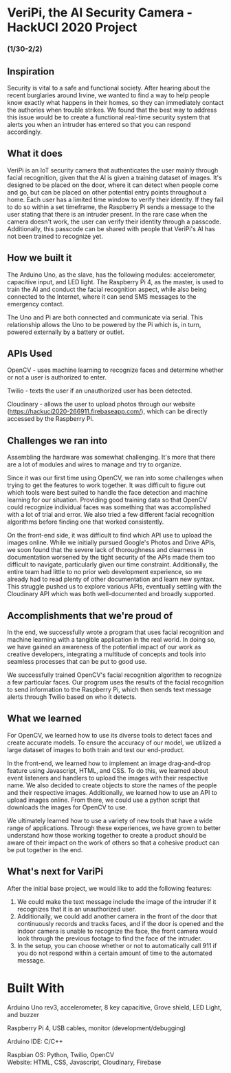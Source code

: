 # VeriPi, the AI Security Camera - HackUCI 2020 Project  
### (1/30-2/2)

## Inspiration
Security is vital to a safe and functional society. After hearing about the recent burglaries around Irvine, we wanted to find a way to help people know exactly what happens in their homes, so they can immediately contact the authories when trouble strikes. We found that the best way to address this issue would be to create a functional real-time security system that alerts you when an intruder has entered so that you can respond accordingly.  

## What it does
VeriPi is an IoT security camera that authenticates the user mainly through facial recognition, given that the AI is given a training dataset of images. It's designed to be placed on the door, where it can detect when people come and go, but can be placed on other potential entry points throughout a home. Each user has a limited time window to verify their identity. If they fail to do so within a set timeframe, the Raspberry Pi sends a message to the user stating that there is an intruder present. In the rare case when the camera doesn't work, the user can verify their identity through a passcode. Additionally, this passcode can be shared with people that VeriPi's AI has not been trained to recognize yet.  

## How we built it
The Arduino Uno, as the slave, has the following modules: accelerometer, capacitive input, and LED light.
The Raspberry Pi 4, as the master, is used to train the AI and conduct the facial recognition aspect, while also being connected to the Internet, where it can send SMS messages to the emergency contact.    

The Uno and Pi are both connected and communicate via serial. This relationship allows the Uno to be powered by the Pi which is, in turn, powered externally by a battery or outlet.  


## APIs Used
OpenCV - uses machine learning to recognize faces and determine whether or not a user is authorized to enter.  

Twilio - texts the user if an unauthorized user has been detected.  

Cloudinary - allows the user to upload photos through our website (https://hackuci2020-266911.firebaseapp.com/), which can be directly accessed by the Raspberry Pi.  


## Challenges we ran into

Assembling the hardware was somewhat challenging. It's more that there are a lot of modules and wires to manage and try to organize.

Since it was our first time using OpenCV, we ran into some challenges when trying to get the features to work together. It was difficult to figure out which tools were best suited to handle the face detection and machine learning for our situation.  Providing good training data so that OpenCV could recognize individual faces was something that was accomplished with a lot of trial and error.  We also tried a few different facial recognition algorithms before finding one that worked consistently.

On the front-end side, it was difficult to find which API use to upload the images online. While we initially pursued Google's Photos and Drive APIs, we soon found that the severe lack of thoroughness and clearness in documentation worsened by the tight security of the APIs made them too difficult to navigate, particularly given our time constraint. Additionally, the entire team had little to no prior web development experience, so we already had to read plenty of other documentation and learn new syntax. This struggle pushed us to explore various APIs, eventually settling with the Cloudinary API which was both well-documented and broadly supported.

## Accomplishments that we're proud of

In the end, we successfully wrote a program that uses facial recognition and machine learning with a tangible application in the real world. In doing so, we have gained an awareness of the potential impact of our work as creative developers, integrating a multitude of concepts and tools into seamless processes that can be put to good use.  

We successfully trained OpenCV's facial recognition algorithm to recognize a few particular faces.  Our program uses the results of the facial recognition to send information to the Raspberry Pi, which then sends text message alerts through Twilio based on who it detects.

## What we learned

For OpenCV, we learned how to use its diverse tools to detect faces and create accurate models. To ensure the accuracy of our model, we utilized a large dataset of images to both train and test our end-product.  

In the front-end, we learned how to implement an image drag-and-drop feature using Javascript, HTML, and CSS. To do this, we learned about event listeners and handlers to upload the images with their respective name. We also decided to create objects to store the names of the people and their respective images. Additionally, we learned how to use an API to upload images online. From there, we could use a python script that downloads the images for OpenCV to use.  

We ultimately learned how to use a variety of new tools that have a wide range of applications. Through these experiences, we have grown to better understand how those working together to create a product should be aware of their impact on the work of others so that a cohesive product can be put together in the end.  

## What's next for VariPi  
After the initial base project, we would like to add the following features:  
1. We could make the text message include the image of the intruder if it recognizes that it is an unauthorized user.  
2. Additionally, we could add another camera in the front of the door that continuously records and tracks faces, and if the door is opened and the indoor camera is unable to recognize the face, the front camera would look through the previous footage to find the face of the intruder.  
3. In the setup, you can choose whether or not to automatically call 911 if you do not respond within a certain amount of time to the automated message.  

# Built With  
Arduino Uno rev3, accelerometer, 8 key capacitive, Grove shield, LED Light, and buzzer  

Raspberry Pi 4, USB cables, monitor (development/debugging)  

Arduino IDE: C/C++  

Raspbian OS: Python, Twilio, OpenCV  
Website: HTML, CSS, Javascript, Cloudinary, Firebase
